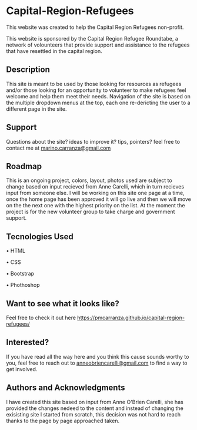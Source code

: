 # **Capital-Region-Refugees**
This website was created to help the Capital Region Refugees non-profit.

This website is sponsored by the Capital Region Refugee Roundtabe, a network of volounteers that provide support and assistance to the refugees that have resettled in the capital region.

## **Description**
This site is meant to be used by those looking for resources as refugees and/or those looking for an opportunity to volunteer to make refugees feel welcome and help them meet their needs.
Navigation of the site is based on the multiple dropdown menus at the top, each one re-dericting the user to a different page in the site.

## **Support**
Questions about the site? ideas to improve it? tips, pointers? feel free to contact me at marino.carranza@gmail.com

## **Roadmap**
This is an ongoing project, colors, layout, photos used are subject to change based on input recieved from Anne Carelli, which in turn recieves input from someone else.
I will be working on this site one page at a time, once the home page has been approved it will go live and then we will move on the the next one with the highest priority on the list.
At the moment the project is for the new volunteer group to take charge and government support. 

## **Tecnologies Used**

•  HTML

•  CSS

•  Bootstrap

•  Phothoshop

## **Want to see what it looks like?**
Feel free to check it out here https://pmcarranza.github.io/capital-region-refugees/

## **Interested?**
If you have read all the way here  and you think this cause sounds worthy to you, feel free to reach out to anneobriencarelli@gmail.com to find a way to get involved.

## **Authors and Acknowledgments**
I have created this site based on input from Anne O'Brien Carelli, she  has provided the changes nedeed to the content and instead of changing the exisisting site I started from scratch, this decision was not hard to reach thanks to the page by page approached taken.

